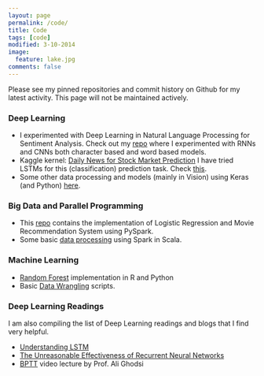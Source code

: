 ```yaml
---
layout: page
permalink: /code/
title: Code
tags: [code]
modified: 3-10-2014
image:
  feature: lake.jpg
comments: false
---
```


Please see my pinned repositories and commit history on Github for my latest activity. This page will not be maintained actively. 

### Deep Learning 

* I experimented with Deep Learning in Natural Language Processing for Sentiment Analysis. Check out my [repo](https://github.com/shubhamagarwal92/deep-learning-nlp-sentiment-analysis) where I experimented with RNNs and CNNs both character based and word based models.
* Kaggle kernel: [Daily News for Stock Market Prediction](https://kaggle.com/aaron7sun/stocknews/kernels) I have tried LSTMs for this (classification) prediction task. Check [this](https://github.com/shubhamagarwal92/stockPredictionKaggle). 
* Some other data processing and models (mainly in Vision) using Keras (and Python) [here](https://github.com/shubhamagarwal92/deepLearning).

### Big Data and Parallel Programming

* This [repo](https://github.com/shubhamagarwal92/pySpark-machineLearning) contains the implementation of Logistic Regression and Movie Recommendation System using PySpark.
* Some basic [data processing](https://github.com/shubhamagarwal92/spark-practical_work) using Spark in Scala.

### Machine Learning

* [Random Forest](https://github.com/shubhamagarwal92/machineLearning) implementation in R and Python
* Basic [Data Wrangling](https://github.com/shubhamagarwal92/dataWrangling) scripts.

<!--### Conf.-->

### Deep Learning Readings

I am also compiling the list of Deep Learning readings and blogs that I find very helpful. 

* [Understanding LSTM](https://colah.github.io)  
* [The Unreasonable Effectiveness of Recurrent Neural Networks](http://karpathy.github.io/2015/05/21/rnn-effectiveness/)
* [BPTT](https://www.youtube.com/watch?v=AvyhbrQptHk) video lecture by Prof. Ali Ghodsi
